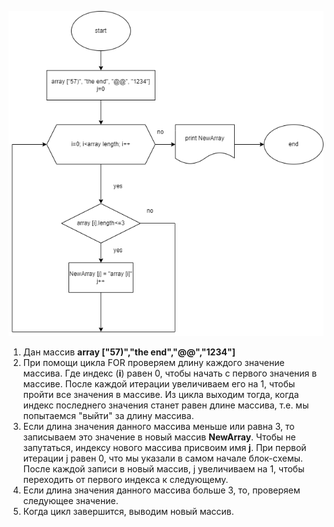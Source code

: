 
![Блок-схема программы](itogovaya.png)

1. Дан массив **array ["57)","the end","@@","1234"]** 
2. При помощи цикла FOR проверяем длину каждого значение массива. Где индекс (**i**) равен 0, чтобы начать с первого значения в массиве. После каждой итерации увеличиваем его на 1, чтобы пройти все значения в массиве. Из цикла выходим тогда, когда индекс последнего значения станет равен длине массива, т.е. мы попытаемся "выйти" за длину массива.  
3. Если длина значения данного массива меньше или равна 3, то записываем это значение в новый массив **NewArray**. Чтобы не запутаться, индексу нового массива присвоим имя **j**. При первой итерации j равен 0, что мы указали в самом начале блок-схемы. После каждой записи в новый массив, j увеличиваем на 1, чтобы переходить от первого индекса к следующему.  
4. Если длина значения данного массива больше 3, то, проверяем следующее значение. 
5. Когда цикл завершится, выводим новый массив.
